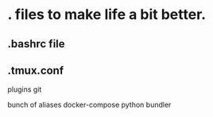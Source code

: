 # . files to make life a bit better.

## .bashrc file ##

## .tmux.conf ##


plugins
git


bunch of aliases 
docker-compose
python
bundler


